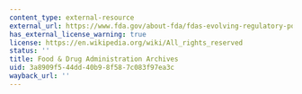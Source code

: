 ```yaml
---
content_type: external-resource
external_url: https://www.fda.gov/about-fda/fdas-evolving-regulatory-powers/part-i-1906-food-and-drugs-act-and-its-enforcement
has_external_license_warning: true
license: https://en.wikipedia.org/wiki/All_rights_reserved
status: ''
title: Food & Drug Administration Archives
uid: 3a8909f5-44dd-40b9-8f58-7c083f97ea3c
wayback_url: ''
---
```

